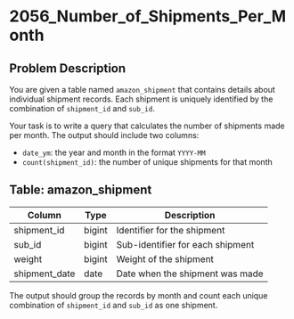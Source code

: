 # 2056_Number_of_Shipments_Per_Month

## Problem Description

You are given a table named `amazon_shipment` that contains details about individual shipment records. Each shipment is uniquely identified by the combination of `shipment_id` and `sub_id`.

Your task is to write a query that calculates the number of shipments made per month. The output should include two columns:
- `date_ym`: the year and month in the format `YYYY-MM`
- `count(shipment_id)`: the number of unique shipments for that month

## Table: amazon_shipment

| Column         | Type   | Description                            |
|----------------|--------|----------------------------------------|
| shipment_id    | bigint | Identifier for the shipment            |
| sub_id         | bigint | Sub-identifier for each shipment       |
| weight         | bigint | Weight of the shipment                 |
| shipment_date  | date   | Date when the shipment was made        |

The output should group the records by month and count each unique combination of `shipment_id` and `sub_id` as one shipment.
